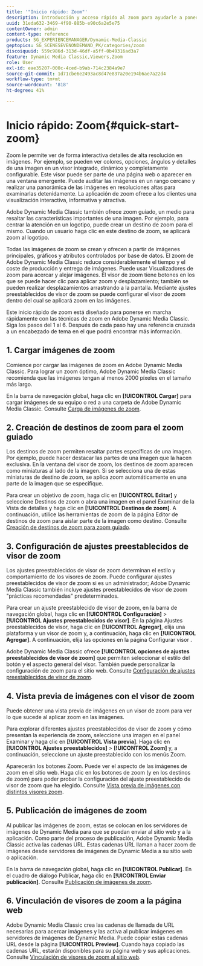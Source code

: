 ```yaml
---
title: '"Inicio rápido: Zoom"'
description: Introducción y acceso rápido al zoom para ayudarle a poner en marcha rápidamente.
uuid: 31eda632-3469-4f90-885b-e90c6a2e5e75
contentOwner: admin
content-type: reference
products: SG_EXPERIENCEMANAGER/Dynamic-Media-Classic
geptopics: SG_SCENESEVENONDEMAND_PK/categories/zoom
discoiquuid: 559c986d-313d-46df-a5ff-0b49316ad3a7
feature: Dynamic Media Classic,Viewers,Zoom
role: User
exl-id: eae35207-000c-4ced-b9ab-714c2384a9e7
source-git-commit: 1d71cbe6e2493ac8d47e837a20e194b6ae7a22d4
workflow-type: tm+mt
source-wordcount: '818'
ht-degree: 41%

---
```


# Inicio rápido: Zoom{#quick-start-zoom}

Zoom le permite ver de forma interactiva detalles de alta resolución en imágenes. Por ejemplo, se pueden ver colores, opciones, ángulos y detalles de una imagen en un visor integrado, dinámico y completamente configurable. Este visor puede ser parte de una página web o aparecer en una ventana emergente. Puede auditar las imágenes en un rango cercano y realizar una panorámica de las imágenes en resoluciones altas para examinarlas detenidamente. La aplicación de zoom ofrece a los clientes una visualización interactiva, informativa y atractiva.

Adobe Dynamic Media Classic también ofrece zoom guiado, un medio para resaltar las características importantes de una imagen. Por ejemplo, para centrar la atención en un logotipo, puede crear un destino de zoom para el mismo. Cuando un usuario haga clic en este destino de zoom, se aplicará zoom al logotipo.

Todas las imágenes de zoom se crean y ofrecen a partir de imágenes principales, gráficos y atributos controlados por base de datos. El zoom de Adobe Dynamic Media Classic reduce considerablemente el tiempo y el coste de producción y entrega de imágenes. Puede usar Visualizadores de zoom para acercar y alejar imágenes. El visor de zoom tiene botones en los que se puede hacer clic para aplicar zoom y desplazamiento; también se pueden realizar desplazamientos arrastrando a la pantalla. Mediante ajustes preestablecidos de visor de zoom se puede configurar el visor de zoom dentro del cual se aplicará zoom en las imágenes.

Este inicio rápido de zoom está diseñado para ponerse en marcha rápidamente con las técnicas de zoom en Adobe Dynamic Media Classic. Siga los pasos del 1 al 6. Después de cada paso hay una referencia cruzada a un encabezado de tema en el que podrá encontrar más información.

## 1. Cargar imágenes de zoom

Comience por cargar las imágenes de zoom en Adobe Dynamic Media Classic. Para lograr un zoom óptimo, Adobe Dynamic Media Classic recomienda que las imágenes tengan al menos 2000 píxeles en el tamaño más largo.

En la barra de navegación global, haga clic en **[!UICONTROL Cargar]** para cargar imágenes de su equipo o red a una carpeta de Adobe Dynamic Media Classic. Consulte [Carga de imágenes de zoom](uploading-zoom-images.md#uploading_zoom_images).

## 2. Creación de destinos de zoom para el zoom guiado

Los destinos de zoom permiten resaltar partes específicas de una imagen. Por ejemplo, puede hacer destacar las partes de una imagen que la hacen exclusiva. En la ventana del visor de zoom, los destinos de zoom aparecen como miniaturas al lado de la imagen. Si se selecciona una de estas miniaturas de destino de zoom, se aplica zoom automáticamente en una parte de la imagen que se especifique.

Para crear un objetivo de zoom, haga clic en **[!UICONTROL Editar]** y seleccione Destinos de zoom o abra una imagen en el panel Examinar de la Vista de detalles y haga clic en **[!UICONTROL Destinos de zoom]**. A continuación, utilice las herramientas de zoom de la página Editor de destinos de zoom para aislar parte de la imagen como destino. Consulte [Creación de destinos de zoom para zoom guiado](creating-zoom-targets-guided-zoom.md#creating_zoom_targets_for_guided_zoom).

## 3. Configuración de ajustes preestablecidos de visor de zoom

Los ajustes preestablecidos de visor de zoom determinan el estilo y comportamiento de los visores de zoom. Puede configurar ajustes preestablecidos de visor de zoom si es un administrador; Adobe Dynamic Media Classic también incluye ajustes preestablecidos de visor de zoom &quot;prácticas recomendadas&quot; predeterminados.

Para crear un ajuste preestablecido de visor de zoom, en la barra de navegación global, haga clic en **[!UICONTROL Configuración]** > **[!UICONTROL Ajustes preestablecidos de visor]**. En la página Ajustes preestablecidos de visor, haga clic en **[!UICONTROL Agregar]**, elija una plataforma y un visor de zoom y, a continuación, haga clic en **[!UICONTROL Agregar]**. A continuación, elija las opciones en la página Configurar visor .

Adobe Dynamic Media Classic ofrece **[!UICONTROL opciones de ajustes preestablecidos de visor de zoom]** que permiten seleccionar el estilo del botón y el aspecto general del visor. También puede personalizar la configuración de zoom para el sitio web. Consulte [Configuración de ajustes preestablecidos de visor de zoom](setting-zoom-viewer-presets.md#setting_up_zoom_viewer_presets).

## 4. Vista previa de imágenes con el visor de zoom

Puede obtener una vista previa de imágenes en un visor de zoom para ver lo que sucede al aplicar zoom en las imágenes.

Para explorar diferentes ajustes preestablecidos de visor de zoom y cómo presentan la experiencia de zoom, seleccione una imagen en el panel Examinar y haga clic en **[!UICONTROL Vista previa]**. Haga clic en **[!UICONTROL Ajustes preestablecidos]** > **[!UICONTROL Zoom]** y, a continuación, seleccione un ajuste preestablecido con los menús Zoom.

Aparecerán los botones Zoom. Puede ver el aspecto de las imágenes de zoom en el sitio web. Haga clic en los botones de zoom (y en los destinos de zoom) para poder probar la configuración del ajuste preestablecido de visor de zoom que ha elegido. Consulte [Vista previa de imágenes con distintos visores zoom](previewing-image-assets-different-zoom.md#previewing_image_assets_with_different_zoom_viewers).

## 5. Publicación de imágenes de zoom

Al publicar las imágenes de zoom, estas se colocan en los servidores de imágenes de Dynamic Media para que se puedan enviar al sitio web y a la aplicación. Como parte del proceso de publicación, Adobe Dynamic Media Classic activa las cadenas URL. Estas cadenas URL llaman a hacer zoom de imágenes desde servidores de imágenes de Dynamic Media a su sitio web o aplicación.

En la barra de navegación global, haga clic en **[!UICONTROL Publicar]**. En el cuadro de diálogo Publicar, haga clic en **[!UICONTROL Enviar publicación]**. Consulte [Publicación de imágenes de zoom](publishing-zoom-images.md#publishing_zoom_images).

## 6. Vinculación de visores de zoom a la página web

Adobe Dynamic Media Classic crea las cadenas de llamada de URL necesarias para acercar imágenes y las activa al publicar imágenes en servidores de imágenes de Dynamic Media. Puede copiar estas cadenas URL desde la página **[!UICONTROL Preview]**. Cuando haya copiado las cadenas URL, estarán disponibles para su página web y sus aplicaciones. Consulte [Vinculación de visores de zoom al sitio web](linking-zoom-viewers-web-pages.md#linking_zoom_viewers_to_your_web_pages).
